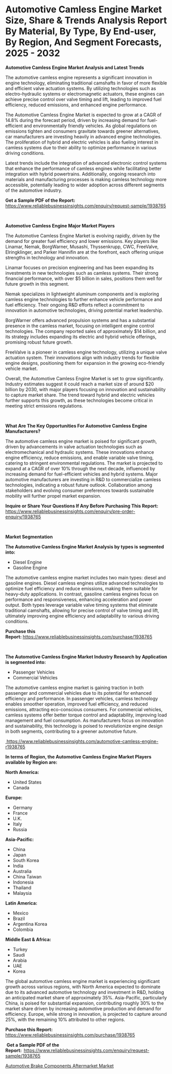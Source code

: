 <p><h1>Automotive Camless Engine Market Size, Share & Trends Analysis Report By Material, By Type, By End-user, By Region, And Segment Forecasts, 2025 - 2032</h1></p><p><strong>Automotive Camless Engine Market Analysis and Latest Trends</strong></p>
<p><p>The automotive camless engine represents a significant innovation in engine technology, eliminating traditional camshafts in favor of more flexible and efficient valve actuation systems. By utilizing technologies such as electro-hydraulic systems or electromagnetic actuators, these engines can achieve precise control over valve timing and lift, leading to improved fuel efficiency, reduced emissions, and enhanced engine performance.</p><p>The Automotive Camless Engine Market is expected to grow at a CAGR of 14.8% during the forecast period, driven by increasing demand for fuel-efficient and environmentally friendly vehicles. As global regulations on emissions tighten and consumers gravitate towards greener alternatives, car manufacturers are investing heavily in advanced engine technologies. The proliferation of hybrid and electric vehicles is also fueling interest in camless systems due to their ability to optimize performance in various driving conditions.</p><p>Latest trends include the integration of advanced electronic control systems that enhance the performance of camless engines while facilitating better integration with hybrid powertrains. Additionally, ongoing research into materials and manufacturing processes is making camless technology more accessible, potentially leading to wider adoption across different segments of the automotive industry.</p></p>
<p><strong>Get a Sample PDF of the Report:&nbsp;</strong> <a href="https://www.reliablebusinessinsights.com/enquiry/request-sample/1938765?utm_campaign=2239&utm_medium=2&utm_source=Github&utm_content=ia&utm_term=30032025&utm_id=automotive-camless-engine">https://www.reliablebusinessinsights.com/enquiry/request-sample/1938765</a></p>
<p>&nbsp;</p>
<p><strong>Automotive Camless Engine Major Market Players</strong></p>
<p><p>The Automotive Camless Engine Market is evolving rapidly, driven by the demand for greater fuel efficiency and lower emissions. Key players like Linamar, Nemak, BorgWarner, Musashi, Thyssenkrupp, CWC, FreeValve, Elringklinger, and Parker Hannifin are at the forefront, each offering unique strengths in technology and innovation.</p><p>Linamar focuses on precision engineering and has been expanding its investments in new technologies such as camless systems. Their strong financial performance, with over $5 billion in sales, positions them well for future growth in this segment.</p><p>Nemak specializes in lightweight aluminum components and is exploring camless engine technologies to further enhance vehicle performance and fuel efficiency. Their ongoing R&D efforts reflect a commitment to innovation in automotive technologies, driving potential market leadership.</p><p>BorgWarner offers advanced propulsion systems and has a substantial presence in the camless market, focusing on intelligent engine control technologies. The company reported sales of approximately $14 billion, and its strategy includes expanding its electric and hybrid vehicle offerings, promising robust future growth.</p><p>FreeValve is a pioneer in camless engine technology, utilizing a unique valve actuation system. Their innovations align with industry trends for flexible engine designs, positioning them for expansion in the growing eco-friendly vehicle market.</p><p>Overall, the Automotive Camless Engine Market is set to grow significantly. Industry estimates suggest it could reach a market size of around $20 billion by 2030, with major players focusing on innovation and sustainability to capture market share. The trend toward hybrid and electric vehicles further supports this growth, as these technologies become critical in meeting strict emissions regulations.</p></p>
<p>&nbsp;</p>
<p><strong>What Are The Key Opportunities For Automotive Camless Engine Manufacturers?</strong></p>
<p><p>The automotive camless engine market is poised for significant growth, driven by advancements in valve actuation technologies such as electromechanical and hydraulic systems. These innovations enhance engine efficiency, reduce emissions, and enable variable valve timing, catering to stringent environmental regulations. The market is projected to expand at a CAGR of over 10% through the next decade, influenced by increasing demand for fuel-efficient vehicles and hybrid systems. Major automotive manufacturers are investing in R&D to commercialize camless technologies, indicating a robust future outlook. Collaboration among stakeholders and evolving consumer preferences towards sustainable mobility will further propel market expansion.</p></p>
<p><strong>Inquire or Share Your Questions If Any Before Purchasing This Report:</strong> <a href="https://www.reliablebusinessinsights.com/enquiry/pre-order-enquiry/1938765?utm_campaign=2239&utm_medium=2&utm_source=Github&utm_content=ia&utm_term=30032025&utm_id=automotive-camless-engine">https://www.reliablebusinessinsights.com/enquiry/pre-order-enquiry/1938765</a></p>
<p>&nbsp;</p>
<p><strong>Market Segmentation</strong></p>
<p><strong>The Automotive Camless Engine Market Analysis by types is segmented into:</strong></p>
<p><ul><li>Diesel Engine</li><li>Gasoline Engine</li></ul></p>
<p><p>The automotive camless engine market includes two main types: diesel and gasoline engines. Diesel camless engines utilize advanced technologies to optimize fuel efficiency and reduce emissions, making them suitable for heavy-duty applications. In contrast, gasoline camless engines focus on performance and responsiveness, enhancing acceleration and power output. Both types leverage variable valve timing systems that eliminate traditional camshafts, allowing for precise control of valve timing and lift, ultimately improving engine efficiency and adaptability to various driving conditions.</p></p>
<p><strong>Purchase this Report:&nbsp;</strong><a href="https://www.reliablebusinessinsights.com/purchase/1938765?utm_campaign=2239&utm_medium=2&utm_source=Github&utm_content=ia&utm_term=30032025&utm_id=automotive-camless-engine">https://www.reliablebusinessinsights.com/purchase/1938765</a></p>
<p>&nbsp;</p>
<p><strong>The Automotive Camless Engine Market Industry Research by Application is segmented into:</strong></p>
<p><ul><li>Passenger Vehicles</li><li>Commercial Vehicles</li></ul></p>
<p><p>The automotive camless engine market is gaining traction in both passenger and commercial vehicles due to its potential for enhanced efficiency and performance. In passenger vehicles, camless technology enables smoother operation, improved fuel efficiency, and reduced emissions, attracting eco-conscious consumers. For commercial vehicles, camless systems offer better torque control and adaptability, improving load management and fuel consumption. As manufacturers focus on innovation and sustainability, this technology is poised to revolutionize engine design in both segments, contributing to a greener automotive future.</p></p>
<p><a href="https://www.reliablebusinessinsights.com/automotive-camless-engine-r1938765?utm_campaign=2239&utm_medium=2&utm_source=Github&utm_content=ia&utm_term=30032025&utm_id=automotive-camless-engine">&nbsp;https://www.reliablebusinessinsights.com/automotive-camless-engine-r1938765</a></p>
<p><strong>In terms of Region, the Automotive Camless Engine Market Players available by Region are:</strong></p>
<p>
    <p> <strong> North America: </strong>
        <ul>
            <li>United States</li>
            <li>Canada</li>
        </ul>
        </p> 
    <p> <strong> Europe: </strong>
        <ul>
            <li>Germany</li>
            <li>France</li>
            <li>U.K.</li>
            <li>Italy</li>
            <li>Russia</li>
        </ul>
        </p> 
    <p> <strong> Asia-Pacific: </strong>
        <ul>
            <li>China</li>
            <li>Japan</li>
            <li>South Korea</li>
            <li>India</li>
            <li>Australia</li>
            <li>China Taiwan</li>
            <li>Indonesia</li>
            <li>Thailand</li>
            <li>Malaysia</li>
        </ul>
        </p> 
    <p> <strong> Latin America: </strong>
        <ul>
            <li>Mexico</li>
            <li>Brazil</li>
            <li>Argentina Korea</li>
            <li>Colombia</li>
        </ul>
        </p> 
    <p> <strong> Middle East & Africa: </strong>
        <ul>
            <li>Turkey</li>
            <li>Saudi</li>
            <li>Arabia</li>
            <li>UAE</li>
            <li>Korea</li>
        </ul>
    </p>
    </p>
<p><p>The global automotive camless engine market is experiencing significant growth across various regions, with North America expected to dominate due to its advanced automotive technology and investment in R&D, holding an anticipated market share of approximately 35%. Asia-Pacific, particularly China, is poised for substantial expansion, contributing roughly 30% to the market share driven by increasing automotive production and demand for efficiency. Europe, while strong in innovation, is projected to capture around 25%, with the remaining 10% attributed to other regions.</p></p>
<p><strong>Purchase this Report: </strong><a href="https://www.reliablebusinessinsights.com/purchase/1938765?utm_campaign=2239&utm_medium=2&utm_source=Github&utm_content=ia&utm_term=30032025&utm_id=automotive-camless-engine">https://www.reliablebusinessinsights.com/purchase/1938765</a></p>
<p>&nbsp;<strong>Get a Sample PDF of the Report:&nbsp;&nbsp;</strong><a href="https://www.reliablebusinessinsights.com/enquiry/request-sample/1938765?utm_campaign=2239&utm_medium=2&utm_source=Github&utm_content=ia&utm_term=30032025&utm_id=automotive-camless-engine">https://www.reliablebusinessinsights.com/enquiry/request-sample/1938765</a></p>
<p><strong></strong></p>
<p><p><a href="https://github.com/JubayerMia832/Market-Research-Report-List-2/blob/main/automotive-brake-components-aftermarket-market.md?utm_campaign=2239&utm_medium=2&utm_source=Github&utm_content=ia&utm_term=30032025&utm_id=automotive-camless-engine">Automotive Brake Components Aftermarket Market</a></p></p>